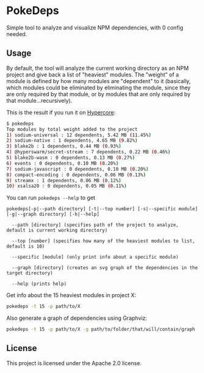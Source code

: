 # PokeDeps

Simple tool to analyze and visualize NPM dependencies, with 0 config needed.

## Usage

By default, the tool will analyze the current working directory as an NPM project and give back a list of "heaviest" modules.
The "weight" of a module is defined by how many modules are "dependent" to it (basically, which modules could be eliminated by eliminating the module, since they are only required by that module, or by modules that are only required by that module...recursively).

This is the result if you run it on [Hypercore](https://github.com/holepunchto/hypercore):

```bash
$ pokedeps
Top modules by total weight added to the project
1) sodium-universal : 12 dependents, 5.42 MB (11.45%)
2) sodium-native : 1 dependents, 4.65 MB (9.82%)
3) blake2b : 1 dependents, 0.44 MB (0.93%)
4) @hyperswarm/secret-stream : 7 dependents, 0.22 MB (0.46%)
5) blake2b-wasm : 0 dependents, 0.13 MB (0.27%)
6) events : 0 dependents, 0.10 MB (0.20%)
7) sodium-javascript : 0 dependents, 0.10 MB (0.20%)
8) compact-encoding : 0 dependents, 0.06 MB (0.13%)
9) streamx : 1 dependents, 0.06 MB (0.12%)
10) xsalsa20 : 0 dependents, 0.05 MB (0.11%)
```

You can run `pokedeps --help` to get

```
pokedeps[-p|--path directory] [-t|--top number] [-s|--specific module] [-g|--graph directory] [-h|--help]

  --path [directory] (specifies path of the project to analyze, default is current working directory)

  --top [number] (specifies how many of the heaviest modules to list, default is 10)

  --specific [module] (only print info about a specific module)

  --graph [directory] (creates an svg graph of the dependencies in the target directory)

  --help (prints help)
```

Get info about the 15 heaviest modules in project X:

```bash
pokedeps -t 15 -p path/to/X
```

Also generate a graph of dependencies using Graphviz:

```bash
pokedeps -t 15 -p path/to/X -g path/to/folder/that/will/contain/graph
```

## License

This project is licensed under the Apache 2.0 license.
